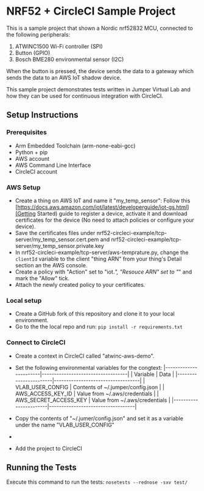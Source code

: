 # NRF52 + CircleCI Sample Project

This is a sample project that shown a Nordic nrf52832 MCU, connected to the following peripherals:
1. ATWINC1500 Wi-Fi controller (SPI)
2. Button (GPIO)
3. Bosch BME280 environmental sensor (I2C)

When the button is pressed, the device sends the data to a gateway which sends the data to an AWS IoT shadow device.

This sample project demonstrates tests written in Jumper Virtual Lab and how they can be used for continuous integration with CircleCI.

## Setup Instructions
### Prerequisites
- Arm Embedded Toolchain (arm-none-eabi-gcc)
- Python + pip
- AWS account
- AWS Command Line Interface
- CircleCI account

### AWS Setup
- Create a thing on AWS IoT and name it "my_temp_sensor": Follow this [https://docs.aws.amazon.com/iot/latest/developerguide/iot-gs.html](Getting Started) guide to register a device, activate it and download certificates for the device (No need to attach policies or configure your device).
- Save the certificates files under nrf52-circleci-example/tcp-server/my_temp_sensor.cert.pem and nrf52-circleci-example/tcp-server/my_temp_sensor.private.key
- In nrf52-circleci-example/tcp-server/aws-temprature.py, change the `clientId` variable to the client "thing ARN" from your thing's Detail section an the AWS console.
- Create a policy with "Action" set to "iot.*", "Resouce ARN" set to "*" and mark the "Allow" tick.
- Attach the newly created policy to your certificates.

### Local setup
- Create a GitHub fork of this repository and clone it to your local environment.
- Go to the the local repo and run: `pip install -r requirements.txt`

### Connect to CircleCI
- Create a context in CircleCI called "atwinc-aws-demo".
- Set the following environmental variables for the congtext:
    |-----------------------|-----------------------------------|
    | Variable              | Data                              |
    |-----------------------|-----------------------------------|
    | VLAB_USER_CONFIG      | Contents of ~/.jumper/config.json |
    | AWS_ACCESS_KEY_ID     | Value from ~/.aws/credentials     |
    | AWS_SECRET_ACCESS_KEY | Value from ~/.aws/credentials     |
    |-----------------------|-----------------------------------|

- Copy the contents of "~/.jumer/config.json" and set it as a variable under the name "VLAB_USER_CONFIG"
- 
- Add the project to CircleCI

## Running the Tests
Execute this command to run the tests: `nosetests --rednose -sxv test/`
